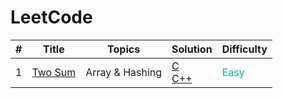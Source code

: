# LeetCode

<!-- 
<td style="color: rgb(0 184 163)">Easy</td>
<td style="color: rgb(255 192 30)">Medium</td>
<td style="color: rgb(255 55 95)">Hard</td>
-->

<table>
  <thead>
    <tr>
      <th>#</th>
      <th>Title</th>
      <th>Topics</th>
      <th>Solution</th>
      <th>Difficulty</th>
    </tr>
  </thead>
  <tbody>
    <tr>
      <td>1</td>
      <td><a href="https://leetcode.com/problems/two-sum/">Two Sum</a></td>
      <td>
        Array & Hashing
      </td>    
      <td>
        <a href="./C/1.two-sum.c">C</a></br>
        <a href="./C++/array-and-hashing/1.two-sum.cpp">C++</a></br>
      </td>       
      <td style="color: rgb(0 184 163)">Easy</td>
    </tr>


  </tbody>
</table>